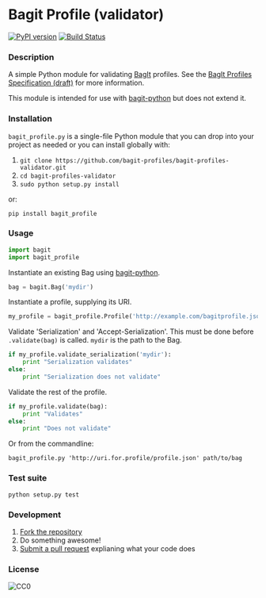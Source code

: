 # Bagit Profile (validator)

[![PyPI version](https://img.shields.io/pypi/v/bagit_profile.svg)](https://pypi.org/project/bagit_profile)
[![Build Status](https://circleci.com/gh/bagit-profiles/bagit-profiles-validator.svg?style=svg)](https://circleci.com/gh/bagit-profiles/bagit-profiles-validator)

### Description

A simple Python module for validating [BagIt](https://tools.ietf.org/html/rfc8493) profiles. See the [BagIt Profiles Specification (draft)](https://github.com/bagit-profiles/bagit-profiles/blob/master/README.md) for more information.

This module is intended for use with [bagit-python](https://github.com/LibraryOfCongress/bagit-python) but does not extend it.

### Installation

`bagit_profile.py` is a single-file Python module that you can drop into your project as needed or you can install globally with:

1. `git clone https://github.com/bagit-profiles/bagit-profiles-validator.git`
2. `cd bagit-profiles-validator`
3. `sudo python setup.py install`

or:

```pip install bagit_profile```

### Usage

```python
import bagit
import bagit_profile
```

Instantiate an existing Bag using [bagit-python](https://github.com/LibraryOfCongress/bagit-python).
```python
bag = bagit.Bag('mydir')
```

Instantiate a profile, supplying its URI.
```python
my_profile = bagit_profile.Profile('http://example.com/bagitprofile.json')
```

Validate 'Serialization' and 'Accept-Serialization'. This must be done before `.validate(bag)` is called. `mydir` is the path to the Bag.

```python
if my_profile.validate_serialization('mydir'):
    print "Serialization validates"
else:
    print "Serialization does not validate"
```

Validate the rest of the profile.

```python
if my_profile.validate(bag):
    print "Validates"
else:
    print "Does not validate"
```

Or from the commandline:

```bagit_profile.py 'http://uri.for.profile/profile.json' path/to/bag```

### Test suite

```python setup.py test```

### Development

1. [Fork the repository](https://help.github.com/articles/fork-a-repo)
2. Do something awesome!
3. [Submit a pull request](https://help.github.com/articles/creating-a-pull-request) explianing what your code does

### License

![CC0](http://i.creativecommons.org/p/zero/1.0/88x31.png "CC0")

